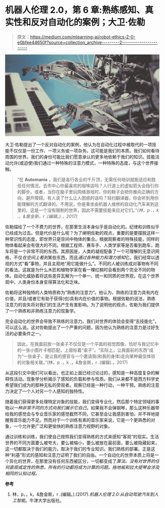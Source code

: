 # 机器人伦理 2.0，第 6 章:熟练感知、真实性和反对自动化的案例；大卫·佐勒

> 原文：<https://medium.com/mlearning-ai/robot-ethics-2-0-e0bfee44650f?source=collection_archive---------2----------------------->

![](img/c08da9392b74561b8ed7200f985639e5.png)

大卫·佐勒提出了一个反对自动化的案例，他认为在自动化过程中被取代的一项技能不仅仅是一份工作、一项义务或一项杂务。这可能是我们的本质。我们如何看待周围的世界。我们的身份可能比我们愿意承认的更多地依赖于我们的知识。技能活动允许(或迫使)我们通过一种特殊的注意力模式，一种特殊的态度，与这个世界接触。

> “在 **Automania** ，我们是各行各业的千斤顶，无需任何培训就能适应和胜任任何情况。去市中心你最喜欢的咖啡店吗？人行道上的虚拟箭头会指引你的脚步。或者，当你在脑子里玩网络游戏时，你的鞋子会把你推向正确的方向，避开障碍。有人说了什么让人困惑的话吗？轻扫翻译器，你会听到用你能理解的方式翻译的。不用说，你是乘坐由机器人维修的自动化汽车来到这里的。这是一个没有限制的世界，因此不需要技能来应对它们。”*(林，p .，k .，&詹金斯，r .(编辑。).，2017)*

佐勒描绘了一个不费力的世界，在那里生活本身似乎是自动化的。纪律和训练似乎已经成为过去。但是代价是什么呢？为了阐明佐勒的观点，重要的是要摆脱这样一种常识性的态度，即世界只是空间中物体的集合。根据观察者的特殊技能，同样的物体看起来会有很大的不同。根据工程师、赛车手、人类学家等是否看到跑车，跑车将是一个非常不同的东西。其原因是，人类的凝视配备了一个可理解的无意识网格，不仅*在空间上看到*某些东西，而且*通过各种能力和潜力感知*它。我们经常以透视的方式“看”事物，并且主观地“用它能做什么”。不同的人被训练成对事物有不同的看法。这就是为什么木匠和植物学家在看一棵红枫时会看到两个完全不同的物体。自动化威胁着将这些差异瓦解为一个单一、统一和同质的世界观，在这个世界观中，人类身份本身变得算法化和乏味。

佐勒将这种独特的人类特质称为“熟练的注意力”。他认为，熟练的注意力具有内在价值，并且/或者它有助于获得(也)具有内在价值的事物。根据佐勒的说法，熟练注意力的丧失将对我们的生活产生有害影响。为了说明他的观点，佐勒为我们提供了一个熟练和非熟练注意力的现象学。

完全自动化的世界会导致不熟练的注意力。我们对世界的体验会变得“去技能化”，可以这么说。这对佐勒提出了一个严重的问题，因为他认为熟练的注意力是过好生活的必要条件之一。

> 因此，在我面前放一张桌子不仅仅是一个平面的视觉图像，恰好与我记忆中的一张小图片卡相匹配，上面标着“桌子”。“实际上，让我面前的东西“成为”一张桌子，是让我的感官与一个邀请我(和我的身体)走向某种最佳体验的对象相关联。”(林，p .，k .，&詹金斯，r .(编辑).，2017)

从这段引文中我们可以看出，也正如上面已经讨论过的，感知是一种高度复杂的解释性活动。现象学分析揭示了感知的负载和参与性质。我们从来都不是西方科学史希望我们成为的那种无私的旁观者。观察已经是一种行动，一种干预。熟练的注意力决定了一个人对另一个人感知的独特性。

随着我们获得更多处理特定对象的技能，我们变得专业化，然后那个特定领域的事物*以一种非常不同的方式向我们展示它自己*。如果我不会弹钢琴，那么这种乐器带给我的感觉会与专业音乐家的感觉截然不同，它甚至会让我感到害怕，并不祥地提醒我音乐能力不足。然而对于一个训练有素的音乐家来说，它是一个更熟悉的对象，一个允许更广泛和更愉快的熟练注意力视野的对象。

通过训练和训练，我们使自己按照我们变得熟练的方式来感知“客观”的现实。生活世界的不同方面要么被夸大，要么被缩小，要么被放在最前面，要么被隐藏起来，这一切都取决于我们的能力，取决于我们的专业知识。我们熟练的部署。正是这种“利基”形式的感知和注意力证明了我们的自由。一个自动化的世界本质上将是一个异化的世界，在那里没有任何东西被区分，一切都变成了*算法。没有对世界的任何直观或定性的熟悉，所有的行动都将成为计算的问题。拖地板和拉大提琴会涉及相同的认知过程。*

**参考**

1.  林，p，，k，&詹金斯，r .(编辑。).(2017).*机器人伦理 2.0:从自动驾驶汽车到人工智能*。牛津大学出版社。